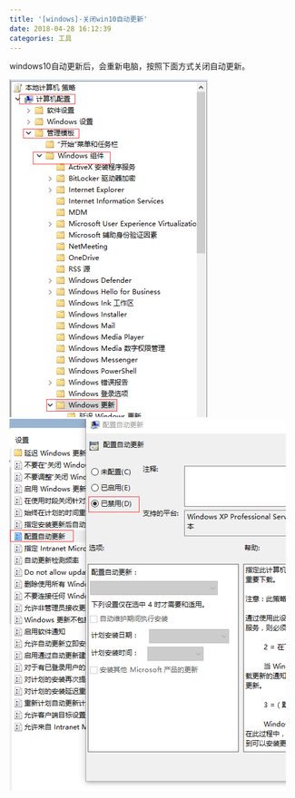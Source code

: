 ```yaml
---
title: '[windows]-关闭win10自动更新'
date: 2018-04-28 16:12:39
categories: 工具
---
```


windows10自动更新后，会重新电脑，按照下面方式关闭自动更新。
<!--more-->
![close](windows-close-auto-update/close1.png)
![close](windows-close-auto-update/close2.png)
